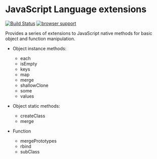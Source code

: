 JavaScript Language extensions
========

[![Build Status](https://travis-ci.org/Parcela/lang-ext.svg?branch=master)](https://travis-ci.org/Parcela/lang-ext)
[![browser support](https://ci.testling.com/Parcela/lang-ext.png)](https://ci.testling.com/Parcela/lang-ext)


Provides a series of extensions to JavaScript native methods for basic object and function manipulation.  

* Object instance methods:
	* each
	* isEmpty
	* keys
	* map
	* merge
	* shallowClone
	* some
	* values
	
* Object static methods: 
	* createClass
	* merge
	
* Function
	* mergePrototypes
	* rbind
	* subClass

